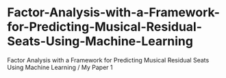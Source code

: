 # Factor-Analysis-with-a-Framework-for-Predicting-Musical-Residual-Seats-Using-Machine-Learning
Factor Analysis with a Framework for Predicting Musical Residual Seats Using Machine Learning / My Paper 1
